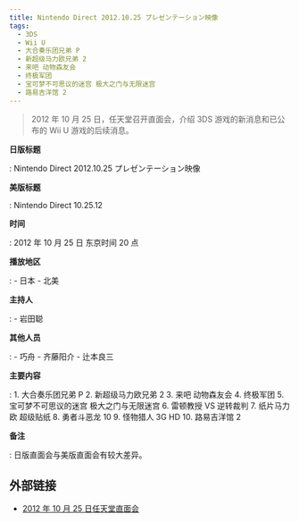 ```yaml
---
title: Nintendo Direct 2012.10.25 プレゼンテーション映像
tags:
  - 3DS
  - Wii U
  - 大合奏乐团兄弟 P
  - 新超级马力欧兄弟 2
  - 来吧 动物森友会
  - 终极军团
  - 宝可梦不可思议的迷宫 极大之门与无限迷宫
  - 路易吉洋馆 2
---
```


> 2012 年 10 月 25 日，任天堂召开直面会，介绍 3DS 游戏的新消息和已公布的 Wii U 游戏的后续消息。

**日版标题**

:   Nintendo Direct 2012.10.25 プレゼンテーション映像

**美版标题**

:   Nintendo Direct 10.25.12

**时间**

:   2012 年 10 月 25 日 东京时间 20 点

**播放地区**

:   - 日本
    - 北美

**主持人**

:   - 岩田聪

**其他人员**

:   - 巧舟
    - 齐藤阳介
    - 辻本良三

**主要内容**

:   1. 大合奏乐团兄弟 P
    2. 新超级马力欧兄弟 2
    3. 来吧 动物森友会
    4. 终极军团
    5. 宝可梦不可思议的迷宫 极大之门与无限迷宫
    6. 雷顿教授 VS 逆转裁判
    7. 纸片马力欧 超级贴纸
    8. 勇者斗恶龙 10
    9. 怪物猎人 3G HD
    10. 路易吉洋馆 2

**备注**

:   日版直面会与美版直面会有较大差异。

## 外部链接

- [2012 年 10 月 25 日任天堂直面会](https://www.bilibili.com/video/BV1rJ411B74F/)
